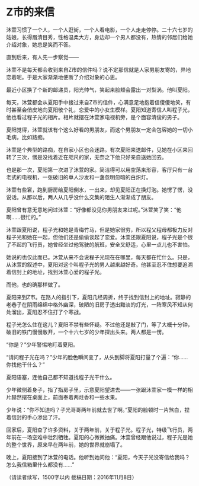 # Z市的来信

沐萱习惯了一个人，一个人逛街，一个人看电影，一个人走走停停。二十六七岁的姑娘，长得眉清目秀，性格温柔大方，身边却一个男人都没有，热情的邻居们给她介绍对象，她总是笑而不答。 

直到后来，有人先一步察觉—— 

沐萱不是每天都会收到来自Z市的信件吗？说不定那信就是人家男朋友寄的，异地恋着呢。于是大家渐渐地便断了介绍对象的心思。 

最近小区换了个新的邮递员，阳光帅气，笑起来脸颊会露出一对梨涡。他叫夏阳。 

每天，沐萱都会从夏阳手中接过来自Z市的信件，心满意足地抱着信傻傻地笑，有时甚至会俏皮地向夏阳敬个礼，恋爱中的小女生模样。夏阳知道寄信人叫程子光，他也看过程子光的相片。相片就摆在沐萱家电视机旁，是个面容清俊的男子。 

夏阳觉得，沐萱就该有个这么好看的男朋友，而这个男朋友一定会包容她的一切小毛病，比如路痴。 

沐萱是个典型的路痴，在自家小区也会迷路。有次夏阳来送邮件，见她在小区来回转了三次，愣是没找着近在咫尺的家，无奈之下他只好亲自送她回去。 

也是那一次，夏阳第一次进了沐萱的家。简洁得可以用空荡来形容，客厅只有一台老式的电视机，一张破旧的单人沙发和一盏忽明忽暗的白炽灯。 

沐萱有些窘，跑到厨房给夏阳倒水，一出来，却见夏阳正在换灯泡。她愣了愣，没说话。从那以后，两人从几乎没什么交集的陌生人渐渐成了朋友。 

夏阳曾有意无意地问过沐萱：“好像都没见你男朋友来过呢。”沐萱笑了笑：“他啊……很忙的。” 

沐萱跟夏阳说，程子光和她是青梅竹马，但是她家很穷，所以程父程母都极力反对程子光和她在一起，但他们还是偷偷谈起了恋爱。沐萱还跟夏阳说，程子光是个很了不起的飞行员，她曾经坐过他驾驶的航班，安全又舒适，心里一点儿也不害怕。 

她说的也仅此而已。沐萱从来不会说程子光现在在哪里，每天都在忙什么。只是，从沐萱的叙述中，夏阳对这个叫程子光的男人越来越好奇。他甚至忍不住想要追溯着信封上的地址，找到沐萱心爱的程子光。 

而他，也的确那样做了。 

夏阳来到Z市。在路人的指引下，夏阳几经周折，终于找到信封上的地址。寂静的老巷子在阴雨绵绵中格外幽深，破陋的旧房子透出黯淡的灯光，一阵寒风不知从何处溜出，夏阳忍不住打了个寒战。 

程子光怎么住在这儿？夏阳不禁有些怀疑。不过他还是敲了门，等了大概十分钟，破旧的铁门慢慢敞开，一个十六七岁的少年探出头来。两人都是一愣。 

“你是？”少年警惕地盯着夏阳。 

“请问程子光在吗？”少年的脸色瞬间变了，从头到脚将夏阳打量了个遍：“你……你找他干什么？” 

夏阳语塞，连他自己都不知道找程子光干什么。 

少年微侧着身子，指了指房子里，示意夏阳望进去——一张跟沐萱家一模一样的相片赫然摆在桌面上，前面奉着两炷香和一些水果。 

少年说：“你不知道吗？子光哥哥两年前就去世了啊。”夏阳的脸顿时一片煞白，捏着信封的手心渗出了汗。 

回家后，夏阳查了许多资料，关于两年前，关于程子光。程子光，特级飞行员，两年前在一场空难中壮烈牺牲。夏阳的心微微抽痛。沐萱曾经跟他说过，程子光是她的整个世界，原来早在两年前，她的世界就崩塌了。 

晚上，夏阳接到了沐萱的电话。他听到她问他：“夏阳，今天子光没寄信给我吗？怎么我信箱里什么都没有……” 

（请读者续写，1500字以内 截稿日期：2016年11月8日）